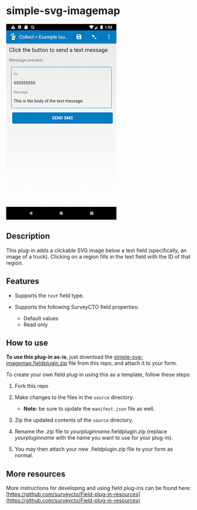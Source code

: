 # simple-svg-imagemap

![](extras/preview.jpg)

## Description

This plug-in adds a clickable SVG image below a text field (specifically, an image of a truck). Clicking on a region fills in the text field with the ID of that region.

## Features

* Supports the `text` field type.
* Supports the following SurveyCTO field properties:

    * Default values
    * Read only

## How to use

**To use this plug-in as-is**, just download the [simple-svg-imagemap.fieldplugin.zip](simple-svg-imagemap.fieldplugin.zip) file from this repo, and attach it to your form.

To create your own field plug-in using this as a template, follow these steps:

1. Fork this repo
1. Make changes to the files in the `source` directory.

    * **Note:** be sure to update the `manifest.json` file as well.

1. Zip the updated contents of the `source` directory.
1. Rename the .zip file to *yourpluginname*.fieldplugin.zip (replace *yourpluginname* with the name you want to use for your plug-in).
1. You may then attach your new .fieldplugin.zip file to your form as normal.

## More resources
More instructions for developing and using field plug-ins can be found here: [https://github.com/surveycto/Field-plug-in-resources](https://github.com/surveycto/Field-plug-in-resources)
